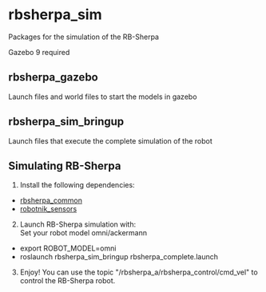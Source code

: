 rbsherpa_sim
=============

Packages for the simulation of the RB-Sherpa

Gazebo 9 required

<h2>rbsherpa_gazebo</h2>

Launch files and world files to start the models in gazebo

<h2>rbsherpa_sim_bringup</h2>

Launch files that execute the complete simulation of the robot


<h2>Simulating RB-Sherpa</h2>

1) Install the following dependencies:
  - [rbsherpa_common](https://github.com/RobotnikAutomation/rbsherpa_common)
  - [robotnik_sensors](https://github.com/RobotnikAutomation/robotnik_sensors)

2) Launch RB-Sherpa simulation with: <br>
  Set your robot model omni/ackermann
  - export ROBOT_MODEL=omni
  - roslaunch rbsherpa_sim_bringup rbsherpa_complete.launch

3) Enjoy! You can use the topic "/rbsherpa_a/rbsherpa_control/cmd_vel" to control the RB-Sherpa robot.
